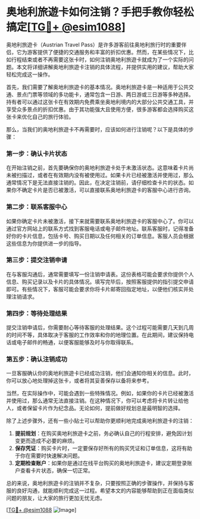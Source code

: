 # 奥地利旅遊卡如何注销？手把手教你轻松搞定[[TG💪+ @esim1088](https://t.me/s/esim1088)]

奥地利旅遊卡（Austrian Travel Pass）是许多游客前往奥地利旅行时的重要伴侣，它为游客提供了便捷的交通服务和丰富的折扣优惠。然而，在某些情况下，比如行程结束或者不再需要这张卡时，如何注销奥地利旅遊卡就成为了一个实际的问题。本文将详细讲解奥地利旅遊卡注销的具体流程，并提供实用的建议，帮助大家轻松完成这一操作。

首先，我们需要了解奥地利旅遊卡的基本情况。奥地利旅遊卡是一种适用于公共交通、景点门票等领域的多功能卡，通常包含一日游、两日游或三日游等多种选择。持有者可以通过这张卡在有效期内免费乘坐奥地利境内的大部分公共交通工具，并享受众多景点的折扣优惠。由于其功能强大且使用方便，很多游客都会选择购买这张卡来优化自己的旅行体验。

那么，当我们的奥地利旅遊卡不再需要时，应该如何进行注销呢？以下是具体的步骤：

### **第一步：确认卡片状态**
在开始注销之前，首先要确保你的奥地利旅遊卡处于未激活状态。这意味着卡片尚未被扫描过，或者在有效期内没有被使用过。如果卡片已经被激活并使用过，那么通常情况下是无法直接注销的。因此，在决定注销前，请仔细检查卡片的状态。如果你不确定卡片是否已被激活，可以直接联系奥地利旅遊卡的客服中心进行咨询。

### **第二步：联系客服中心**
如果你确定卡片未被激活，接下来就需要联系奥地利旅遊卡的客服中心了。你可以通过官方网站上的联系方式找到客服电话或电子邮件地址。联系客服时，记得准备好你的卡片信息，包括卡号、购买日期以及任何相关的订单信息。客服人员会根据这些信息为你提供进一步的指导。

### **第三步：提交注销申请**
在与客服沟通后，通常需要填写一份注销申请表。这份表格可能会要求你提供个人信息、购买记录以及卡片的具体情况。填写完毕后，按照客服提供的指引提交申请即可。有些情况下，客服可能会要求你将卡片邮寄回指定地址，以便他们核实并处理注销请求。

### **第四步：等待处理结果**
提交注销申请后，你需要耐心等待客服的处理结果。这个过程可能需要几天到几周的时间不等，具体取决于客服的工作效率和你的地理位置。在此期间，建议保持电话或电子邮件的畅通，以便客服能够及时与你取得联系。

### **第五步：确认注销成功**
一旦客服确认你的奥地利旅遊卡已经成功注销，他们会通知你相关的信息。此时，你可以放心地处理掉这张卡，或者将其妥善保存以备将来参考。

当然，在实际操作中，可能会遇到一些特殊情况。例如，如果你的卡片已经被激活并使用过，那么通常无法直接注销。在这种情况下，你可以考虑将卡片转让给他人，或者保留卡片作为纪念品。无论如何，提前做好规划总是最明智的选择。

除了上述步骤外，还有一些小贴士可以帮助你更顺利地完成奥地利旅遊卡的注销：

1. **提前规划**：在购买奥地利旅遊卡之前，务必确认自己的行程安排，避免因计划变更而造成不必要的麻烦。
2. **保存凭证**：购买卡片时，一定要保存好所有的购买凭证和订单信息，这将有助于你在需要时快速解决问题。
3. **定期检查账户**：如果你是通过在线平台购买的奥地利旅遊卡，建议定期登录账户查看卡片状态，确保一切正常。

总的来说，奥地利旅遊卡的注销并不复杂，只要按照正确的步骤操作，并保持与客服的良好沟通，就能顺利完成这一过程。希望本文的内容能够帮助到正在面临类似问题的朋友，让大家的旅行更加无忧无虑。

[[TG💪+ @esim1088](https://t.me/s/esim1088) ![Image](https://i.postimg.cc/4NQfJmqS/Snipaste-2025-05-13-00-14-12.png)]